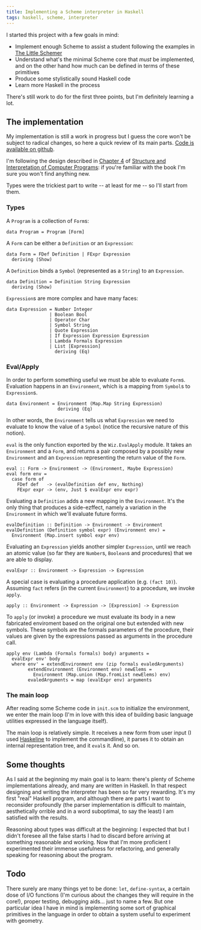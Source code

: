```yaml
---
title: Implementing a Scheme interpreter in Haskell
tags: haskell, scheme, interpreter
---
```


I started this project with a few goals in mind:

* Implement enough Scheme to assist a student following the
  examples in [The Little
  Schemer](https://mitpress.mit.edu/books/little-schemer)
* Understand what's the minimal Scheme core that *must* be
  implemented, and on the other hand how much can be defined in
  terms of these primitives
* Produce some stylistically sound Haskell code
* Learn more Haskell in the process

There's still work to do for the first three points, but I'm
definitely learning a lot.

## The implementation

My implementation is still a work in progress but I guess the core
won't be subject to radical changes, so here a quick review of its
main parts. [Code is available on github](https://github.com/larsen/wiz).

I'm following the design described in [Chapter
4](https://mitpress.mit.edu/sicp/full-text/book/book-Z-H-4.html#%_toc_start)
of [Structure and Interpretation of Computer
Programs](https://mitpress.mit.edu/sicp/): if you're familiar with the
book I'm sure you won't find anything new.

Types were the trickiest part to write -- at least for me -- so I'll
start from them.

### Types

A `Program` is a collection of `Form`s:

~~~~ {.haskell}
data Program = Program [Form]
~~~~

A `Form` can be either a `Definition` or an `Expression`:

~~~~ {.haskell}
data Form = FDef Definition | FExpr Expression
  deriving (Show)
~~~~

A `Definition` binds a `Symbol` (represented as a `String`) to an
`Expression`.

~~~~ {.haskell}
data Definition = Definition String Expression
  deriving (Show)
~~~~

`Expression`s are more complex and have many faces:

~~~~ {.haskell}
data Expression = Number Integer
                | Boolean Bool
                | Operator Char
                | Symbol String
                | Quote Expression
                | If Expression Expression Expression
                | Lambda Formals Expression
                | List [Expression]
                  deriving (Eq)
~~~~

### Eval/Apply

In order to perform something useful we must be able to evaluate
`Form`s. Evaluation happens in an `Environment`, which is a
mapping from `Symbol`s to `Expression`s.

~~~~ {.haskell}
data Environment = Environment (Map.Map String Expression)
                   deriving (Eq)
~~~~

In other words, the `Environment` tells us
what `Expression` we need to evaluate to know the value of a `Symbol`
(notice the recursive nature of this notion).

`eval` is the only function exported by the `Wiz.EvalApply` module.
It takes an `Environment` and a `Form`, and returns a pair composed by
a possibly new `Environment` and an `Expression` representing the
return value of the `Form`.

~~~~ {.haskell}
eval :: Form -> Environment -> (Environment, Maybe Expression)
eval form env =
  case form of
    FDef def   -> (evalDefinition def env, Nothing)
    FExpr expr -> (env, Just $ evalExpr env expr)
~~~~

Evaluating a `Definition` adds a new mapping in the
`Environment`. It's the only thing that produces a side-ezffect,
namely a variation in the `Environment` in which we'll evaluate
future forms.

~~~~ {.haskell}
evalDefinition :: Definition -> Environment -> Environment
evalDefinition (Definition symbol expr) (Environment env) =
  Environment (Map.insert symbol expr env)
~~~~

Evaluating an `Expression` yields another simpler `Expression`, until
we reach an atomic value (so far they are `Number`s, `Boolean`s and
procedures) that we are able to display.

~~~~ {.haskell}
evalExpr :: Environment -> Expression -> Expression
~~~~

A special case is evaluating a procedure application (e.g. `(fact
10)`).  Assuming `fact` refers (in the current `Environment`) to a
procedure, we invoke `apply`.

~~~~ {.haskell}
apply :: Environment -> Expression -> [Expression] -> Expression
~~~~

To `apply` (or invoke) a procedure we must evaluate its body in a new
fabricated enviroment based on the original one but extended with
new symbols. These symbols are the formals parameters of the
procedure, their values are given by the expressions passed as
arguments in the procedure call.

~~~~ {.haskell}
apply env (Lambda (Formals formals) body) arguments =
  evalExpr env' body
  where env' = extendEnvironment env (zip formals evaledArguments)
        extendEnvironment (Environment env) newElems =
          Environment (Map.union (Map.fromList newElems) env)
        evaledArguments = map (evalExpr env) arguments
~~~~

### The main loop

After reading some Scheme code in `init.scm` to initialize the
environment, we enter the main loop (I'm in love with this idea of
building basic language utilities expressed in the language itself).

The main loop is relatively simple. It receives a new form from user
input (I used
[Haskeline](https://hackage.haskell.org/package/haskeline) to
implement the commandline), it parses it to obtain an internal
representation tree, and it `eval`s it. And so on.

## Some thoughts

As I said at the beginning my main goal is to learn: there's plenty of
Scheme implementations already, and many are written in Haskell. In
that respect designing and writing the interpreter has been so far
very rewarding. It's my first "real" Haskell program, and although
there are parts I want to reconsider profoundly (the parser
implementation is difficult to maintain, aesthetically orrible and in
a word suboptimal, to say the least) I am satisfied with the results.

Reasoning about types was difficult at the beginning: I expected that
but I didn't foresee all the false starts I had to discard before
arriving at something reasonable and working. Now that I'm more
proficient I experimented their immense usefulness for refactoring,
and generally speaking for reasoning about the program.

## Todo

There surely are many things yet to be done: `let`, `define-syntax`, a
certain dose of I/O functions (I'm curious about the changes they will
require in the core!), proper testing, debugging aids… just to name a
few. But one particular idea I have in mind is implementing some sort
of graphical primitives in the language in order to obtain a system
useful to experiment with geometry.
